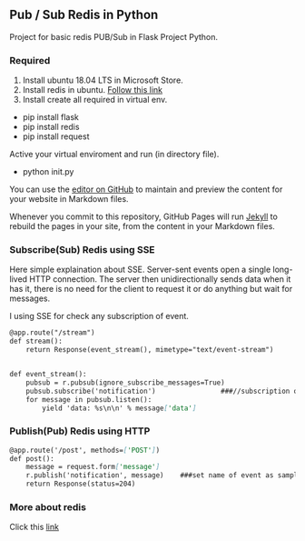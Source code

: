 ## Pub / Sub Redis in Python

Project for basic redis PUB/Sub in Flask Project Python.

### Required ###
1. Install ubuntu 18.04 LTS in Microsoft Store. 
2. Install redis in ubuntu. [Follow this link](https://www.digitalocean.com/community/tutorials/how-to-install-and-secure-redis-on-ubuntu-18-04)
3. Install create all required in virtual env.
  - pip install flask
  - pip install redis
  - pip install request
  
  Active your virtual enviroment and run (in directory file).
  - python init.py

You can use the [editor on GitHub](https://github.com/aideedprogrammer/redis_python/edit/master/README.md) to maintain and preview the content for your website in Markdown files.

Whenever you commit to this repository, GitHub Pages will run [Jekyll](https://jekyllrb.com/) to rebuild the pages in your site, from the content in your Markdown files.

### Subscribe(Sub) Redis using SSE

Here simple explaination about SSE. Server-sent events open a single long-lived HTTP connection. The server then unidirectionally sends data when it has it, there is no need for the client to request it or do anything but wait for messages.

I using SSE for check any subscription of event. 

```markdown
@app.route("/stream")
def stream():
    return Response(event_stream(), mimetype="text/event-stream")


def event_stream():
    pubsub = r.pubsub(ignore_subscribe_messages=True)
    pubsub.subscribe('notification')                ###//subscription of notification event name
    for message in pubsub.listen():
        yield 'data: %s\n\n' % message['data']
```

### Publish(Pub) Redis using HTTP

```markdown
@app.route('/post', methods=['POST'])
def post():
    message = request.form['message']
    r.publish('notification', message)    ###set name of event as sample is notification.
    return Response(status=204)
```

### More about redis

Click this [link](https://redis.io/topics/pubsub)
